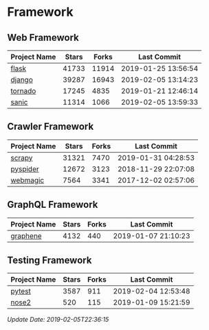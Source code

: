 # Framework

## Web Framework

| Project Name | Stars | Forks | Last Commit |
| ------------ | ----- | ----- | ----------- |
| [flask](https://github.com/pallets/flask) | 41733 | 11914 | 2019-01-25 13:56:54 |
| [django](https://github.com/django/django) | 39287 | 16943 | 2019-02-05 13:14:23 |
| [tornado](https://github.com/tornadoweb/tornado) | 17245 | 4835 | 2019-01-21 12:46:14 |
| [sanic](https://github.com/huge-success/sanic) | 11314 | 1066 | 2019-02-05 13:59:33 |

## Crawler Framework

| Project Name | Stars | Forks | Last Commit |
| ------------ | ----- | ----- | ----------- |
| [scrapy](https://github.com/scrapy/scrapy) | 31321 | 7470 | 2019-01-31 04:28:53 |
| [pyspider](https://github.com/binux/pyspider) | 12672 | 3123 | 2018-11-29 22:07:08 |
| [webmagic](https://github.com/code4craft/webmagic) | 7564 | 3341 | 2017-12-02 02:57:06 |

## GraphQL Framework

| Project Name | Stars | Forks | Last Commit |
| ------------ | ----- | ----- | ----------- |
| [graphene](https://github.com/graphql-python/graphene) | 4132 | 440 | 2019-01-07 21:10:23 |

## Testing Framework

| Project Name | Stars | Forks | Last Commit |
| ------------ | ----- | ----- | ----------- |
| [pytest](https://github.com/pytest-dev/pytest) | 3587 | 911 | 2019-02-04 12:53:48 |
| [nose2](https://github.com/nose-devs/nose2) | 520 | 115 | 2019-01-09 15:21:59 |

*Update Date: 2019-02-05T22:36:15*